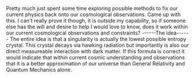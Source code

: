 Pretty much just spent some time exploring possible methods to fix our current physics back onto our cosmological observations. Came up with this. I can't really prove it though, it is outside my capability, 
so if someone else has the will and desire to help I would love to know, does it work within our current cosmological observations and constraints?
------The idea------
The entire idea is that a singularity is actually the lowest possible entropy crystal. This crystal decays via hawking radiation but importantly is also our direct measureable interaction with dark matter. 
If this formula is correct it would indicate that within current cosmic understanding and observations that it is a better approximation of our universe than General Relativity and Quantum Mechanics alone. 
